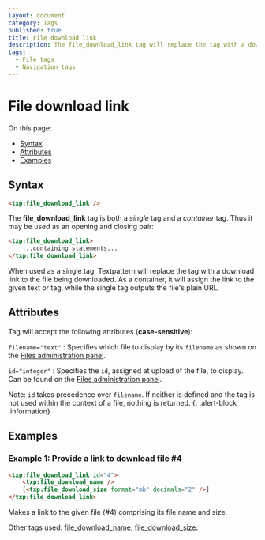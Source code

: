 ```yaml
---
layout: document
category: Tags
published: true
title: File download link
description: The file_download_link tag will replace the tag with a download link to the file being downloaded, or assign the link to the given text or tag.
tags:
  - File tags
  - Navigation tags
---
```


# File download link

On this page:

* [Syntax](#syntax)
* [Attributes](#attributes)
* [Examples](#examples)

## Syntax

~~~ html
<txp:file_download_link />
~~~

The **file_download_link** tag is both a *single* tag and a *container* tag. Thus it may be used as an opening and closing pair:

~~~ html
<txp:file_download_link>
    ...containing statements...
</txp:file_download_link>
~~~

When used as a single tag, Textpattern will replace the tag with a download link to the file being downloaded. As a container, it will assign the link to the given text or tag, while the single tag outputs the file's plain URL.

## Attributes

Tag will accept the following attributes (**case-sensitive**):

`filename="text"`
: Specifies which file to display by its `filename` as shown on the [Files administration panel](https://docs.textpattern.io/administration/files-panel).

`id="integer"`
: Specifies the `id`, assigned at upload of the file, to display. Can be found on the [Files administration panel](https://docs.textpattern.io/administration/files-panel).

Note: `id` takes precedence over `filename`. If neither is defined and the tag is not used within the context of a file, nothing is returned.
{: .alert-block .information}

## Examples

### Example 1: Provide a link to download file #4

~~~ html
<txp:file_download_link id="4">
    <txp:file_download_name />
    [<txp:file_download_size format="mb" decimals="2" />]
</txp:file_download_link>
~~~

Makes a link to the given file (#4) comprising its file name and size.

Other tags used: [file_download_name](file_download_name), [file_download_size](file_download_size).
